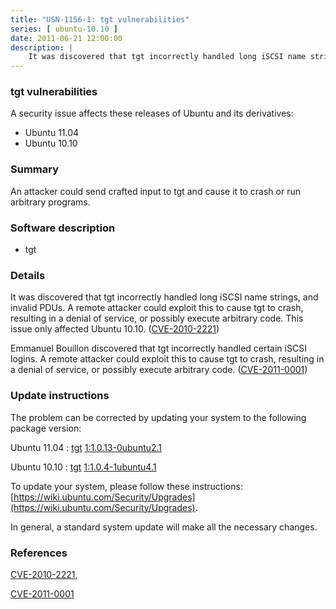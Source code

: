 ```yaml
---
title: "USN-1156-1: tgt vulnerabilities"
series: [ ubuntu-10.10 ]
date: 2011-06-21 12:00:00
description: |
    It was discovered that tgt incorrectly handled long iSCSI name strings, and invalid PDUs. A remote attacker could exploit this to cause tgt to crash, resulting in a denial of service, or possibly execute arbitrary code. This issue only affected Ubuntu 10.10. ([CVE-2010-2221](http://people.ubuntu.com/~ubuntu-security/cve/CVE-2010-2221))
--- 
```

 
### tgt vulnerabilities

A security issue affects these releases of Ubuntu and its derivatives:

* Ubuntu 11.04
* Ubuntu 10.10

### Summary

An attacker could send crafted input to tgt and cause it to crash or run arbitrary programs.

### Software description

* tgt 

### Details

It was discovered that tgt incorrectly handled long iSCSI name strings, and invalid PDUs. A remote attacker could exploit this to cause tgt to crash, resulting in a denial of service, or possibly execute arbitrary code. This issue only affected Ubuntu 10.10. ([CVE-2010-2221](http://people.ubuntu.com/~ubuntu-security/cve/CVE-2010-2221))

Emmanuel Bouillon discovered that tgt incorrectly handled certain iSCSI logins. A remote attacker could exploit this to cause tgt to crash, resulting in a denial of service, or possibly execute arbitrary code. ([CVE-2011-0001](http://people.ubuntu.com/~ubuntu-security/cve/CVE-2011-0001)) 

### Update instructions

The problem can be corrected by updating your system to the following package version:

Ubuntu 11.04
 : [tgt](https://launchpad.net/ubuntu/+source/tgt) <span> [1:1.0.13-0ubuntu2.1](https://launchpad.net/ubuntu/+source/tgt/1:1.0.13-0ubuntu2.1) </span> 

Ubuntu 10.10
 : [tgt](https://launchpad.net/ubuntu/+source/tgt) <span> [1:1.0.4-1ubuntu4.1](https://launchpad.net/ubuntu/+source/tgt/1:1.0.4-1ubuntu4.1) </span> 

To update your system, please follow these instructions: [https://wiki.ubuntu.com/Security/Upgrades](https://wiki.ubuntu.com/Security/Upgrades).

In general, a standard system update will make all the necessary changes. 

### References

 [CVE-2010-2221](http://people.ubuntu.com/~ubuntu-security/cve/CVE-2010-2221), 

 [CVE-2011-0001](http://people.ubuntu.com/~ubuntu-security/cve/CVE-2011-0001)
 
